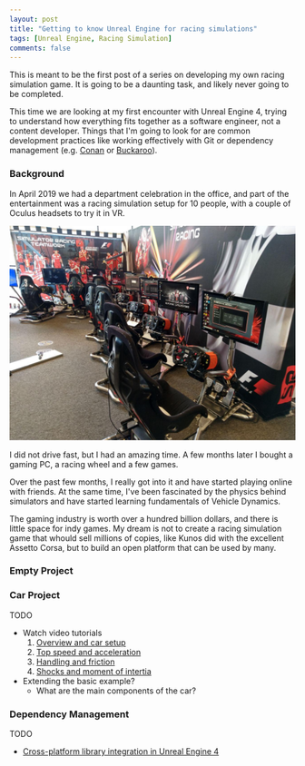 ```yaml
---
layout: post
title: "Getting to know Unreal Engine for racing simulations"
tags: [Unreal Engine, Racing Simulation]
comments: false
---
```

This is meant to be the first post of a series on developing my own racing simulation game. It is going to be a daunting task, and likely never going to be completed.

This time we are looking at my first encounter with Unreal Engine 4, trying to understand how everything fits together as a software engineer, not a content developer. Things that I'm going to look for are common development practices like working effectively with Git or dependency management (e.g. [Conan](https://conan.io/) or [Buckaroo](https://buckaroo.pm/)).

<!--break-->

### Background

In April 2019 we had a department celebration in the office, and part of the
entertainment was a racing simulation setup for 10 people, with a couple of
Oculus headsets to try it in VR.

![Contest in the office](/img/posts/2020-99-99-racing-sim-dev-1/office-sim.jpg)

I did not drive fast, but I had an amazing time. A few months later I bought a gaming PC, a racing wheel and a few games.

Over the past few months, I really got into it and have started playing online with friends. At the same time, I've been fascinated by the physics behind simulators and have started learning fundamentals of Vehicle Dynamics.

The gaming industry is worth over a hundred billion dollars, and there is little space for indy games. My dream is not to create a racing simulation game that whould sell millions of copies, like Kunos did with the excellent Assetto Corsa, but to build an open platform that can be used by many.

### Empty Project

### Car Project

TODO
 - Watch video tutorials
   1. [Overview and car setup](https://www.youtube.com/watch?v=9ariPx6M33o)
   2. [Top speed and acceleration](https://www.youtube.com/watch?v=2NforiLmU24)
   3. [Handling and friction](https://www.youtube.com/watch?v=6vFZ9alQKqI)
   4. [Shocks and moment of intertia](https://www.youtube.com/watch?v=dffa5u44nGw)
 - Extending the basic example?
   - What are the main components of the car?

### Dependency Management

TODO
 - [Cross-platform library integration in Unreal Engine 4](https://adamrehn.com/articles/cross-platform-library-integration-in-unreal-engine-4/)
